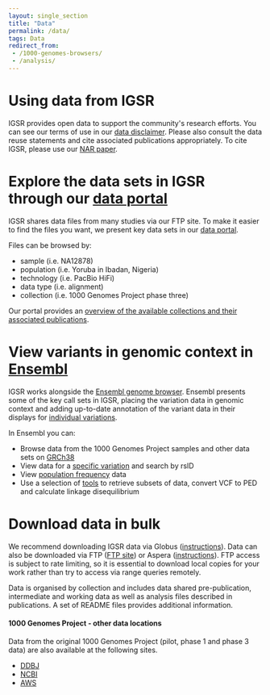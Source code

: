 ```yaml
---
layout: single_section
title: "Data"
permalink: /data/
tags: Data
redirect_from:
 - /1000-genomes-browsers/
 - /analysis/
---
```


# Using data from IGSR

IGSR provides open data to support the community's research efforts. You can see our terms of use in our [data disclaimer](/IGSR_disclaimer). Please also consult the data reuse statements and cite associated publications appropriately. To cite IGSR, please use our [NAR paper](https://academic.oup.com/nar/article/48/D1/D941/5580898?login=true).


# Explore the data sets in IGSR through our [data portal](/data-portal)  

IGSR shares data files from many studies via our FTP site. To make it easier to find the files you want, we present key data sets in our [data portal](/data-portal).

Files can be browsed by:

* sample (i.e. NA12878)
* population (i.e. Yoruba in Ibadan, Nigeria)
* technology (i.e. PacBio HiFi)
* data type (i.e. alignment)
* collection (i.e. 1000 Genomes Project phase three)

Our portal provides an [overview of the available collections and their associated publications](https://www.internationalgenome.org/data-portal/data-collection).
 
# View variants in genomic context in [Ensembl](https://www.ensembl.org/index.html)

IGSR works alongside the [Ensembl genome browser](https://www.ensembl.org/index.html). Ensembl presents some of the key call sets in IGSR, placing the variation data in genomic context and adding up-to-date annotation of the variant data in their displays for [individual variations](https://www.ensembl.org/Homo_sapiens/Variation/Explore?r=1:230709548-230710548;v=rs699;vdb=variation;vf=94).

In Ensembl you can:

* Browse data from the 1000 Genomes Project samples and other data sets on [GRCh38](https://www.ensembl.org/Homo_sapiens/Info/Index)
* View data for a [specific variation](https://www.ensembl.org/Homo_sapiens/Variation/Explore?r=1:230709548-230710548;v=rs699;vdb=variation;vf=94) and search by rsID
* View [population frequency](https://www.ensembl.org/Homo_sapiens/Variation/Population?db=core;r=1:230709548-230710548;v=rs699;vdb=variation;vf=94) data
* Use a selection of [tools](https://www.ensembl.org/Homo_sapiens/Variation/Population?db=core;r=1:230709548-230710548;v=rs699;vdb=variation;vf=94) to retrieve subsets of data, convert VCF to PED and calculate linkage disequilibrium

# Download data in bulk

We recommend downloading IGSR data via Globus ([instructions](https://www.internationalgenome.org/faq/can-i-access-1000-genomes-data-globus-online)). Data can also be downloaded via FTP ([FTP site](http://ftp.1000genomes.ebi.ac.uk/vol1/ftp/)) or Aspera ([instructions](https://www.internationalgenome.org/faq/how-download-files-using-aspera)). FTP access is subject to rate limiting, so it is essential to download local copies for your work rather than try to access via range queries remotely.

Data is organised by collection and includes data shared pre-publication, intermediate and working data as well as analysis files described in publications. A set of README files provides additional information.


#### 1000 Genomes Project - other data locations

Data from the original 1000 Genomes Project (pilot, phase 1 and phase 3 data) are also available at the following sites.

* [DDBJ](https://ddbj.nig.ac.jp/public/mirror_database/1000genomes/)
* [NCBI](https://ftp-trace.ncbi.nih.gov/1000genomes/ftp/)
* [AWS](https://registry.opendata.aws/1000-genomes/)





